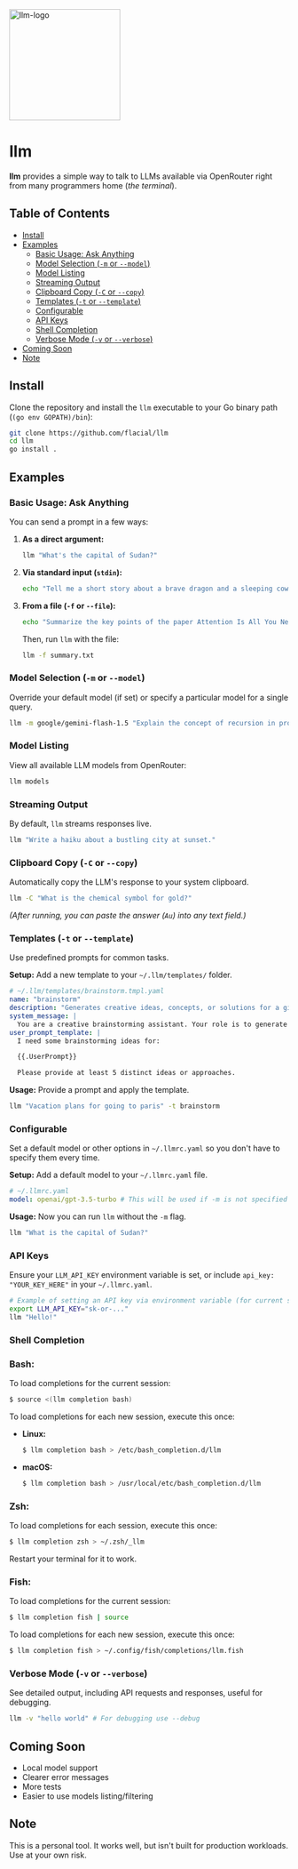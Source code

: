 <img src="https://github.com/user-attachments/assets/6eaaf692-91f9-4faa-bd0a-22513089c4f3" alt="llm-logo" style="width: 200px; height: 200px;">

# llm

**llm** provides a simple way to talk to LLMs available via OpenRouter right from many programmers home (_the terminal_).

## Table of Contents

- [Install](#install)
- [Examples](#examples)
  - [Basic Usage: Ask Anything](#basic-usage-ask-anything)
  - [Model Selection (`-m` or `--model`)](#model-selection--m-or---model)
  - [Model Listing](#model-listing)
  - [Streaming Output](#streaming-output)
  - [Clipboard Copy (`-C` or `--copy`)](#clipboard-copy--c-or---copy)
  - [Templates (`-t` or `--template`)](#templates--t-or---template)
  - [Configurable](#configurable)
  - [API Keys](#api-keys)
  - [Shell Completion](#shell-completion)
  - [Verbose Mode (`-v` or `--verbose`)](#verbose-mode--v-or---verbose)
- [Coming Soon](#coming-soon)
- [Note](#note)

## Install

Clone the repository and install the `llm` executable to your Go binary path (`(go env GOPATH)/bin`):

```bash
git clone https://github.com/flacial/llm
cd llm
go install .
```

## Examples

### Basic Usage: Ask Anything

You can send a prompt in a few ways:

1.  **As a direct argument:**

    ```bash
    llm "What's the capital of Sudan?"
    ```

2.  **Via standard input (`stdin`):**

    ```bash
    echo "Tell me a short story about a brave dragon and a sleeping cow." | llm
    ```

3.  **From a file (`-f` or `--file`):**

    ```bash
    echo "Summarize the key points of the paper Attention Is All You Need." > summary.txt
    ```

    Then, run `llm` with the file:

    ```bash
    llm -f summary.txt
    ```

### Model Selection (`-m` or `--model`)

Override your default model (if set) or specify a particular model for a single query.

```bash
llm -m google/gemini-flash-1.5 "Explain the concept of recursion in programming as if I'm a grug programmer."
```

### Model Listing

View all available LLM models from OpenRouter:

```bash
llm models
```

### Streaming Output

By default, `llm` streams responses live.

```bash
llm "Write a haiku about a bustling city at sunset."
```

### Clipboard Copy (`-C` or `--copy`)

Automatically copy the LLM's response to your system clipboard.

```bash
llm -C "What is the chemical symbol for gold?"
```

_(After running, you can paste the answer (`Au`) into any text field.)_

### Templates (`-t` or `--template`)

Use predefined prompts for common tasks.

**Setup:** Add a new template to your `~/.llm/templates/` folder.

```yaml
# ~/.llm/templates/brainstorm.tmpl.yaml
name: "brainstorm"
description: "Generates creative ideas, concepts, or solutions for a given topic."
system_message: |
  You are a creative brainstorming assistant. Your role is to generate a diverse range of ideas, concepts, or solutions based on the user's input. Think broadly, explore different angles, and provide innovative suggestions. Encourage out-of-the-box thinking.
user_prompt_template: |
  I need some brainstorming ideas for:

  {{.UserPrompt}}

  Please provide at least 5 distinct ideas or approaches.
```

**Usage:** Provide a prompt and apply the template.

```bash
llm "Vacation plans for going to paris" -t brainstorm
```

### Configurable

Set a default model or other options in `~/.llmrc.yaml` so you don't have to specify them every time.

**Setup:** Add a default model to your `~/.llmrc.yaml` file.

```yaml
# ~/.llmrc.yaml
model: openai/gpt-3.5-turbo # This will be used if -m is not specified
```

**Usage:** Now you can run `llm` without the `-m` flag.

```bash
llm "What is the capital of Sudan?"
```

### API Keys

Ensure your `LLM_API_KEY` environment variable is set, or include `api_key: "YOUR_KEY_HERE"` in your `~/.llmrc.yaml`.

```bash
# Example of setting an API key via environment variable (for current session)
export LLM_API_KEY="sk-or-..."
llm "Hello!"
```

### Shell Completion

### Bash:

To load completions for the current session:

```bash
$ source <(llm completion bash)
```

To load completions for each new session, execute this once:

- **Linux:**
  ```bash
  $ llm completion bash > /etc/bash_completion.d/llm
  ```
- **macOS:**
  ```bash
  $ llm completion bash > /usr/local/etc/bash_completion.d/llm
  ```

### Zsh:

To load completions for each session, execute this once:

```bash
$ llm completion zsh > ~/.zsh/_llm
```

Restart your terminal for it to work.

### Fish:

To load completions for the current session:

```bash
$ llm completion fish | source
```

To load completions for each new session, execute this once:

```bash
$ llm completion fish > ~/.config/fish/completions/llm.fish
```

### Verbose Mode (`-v` or `--verbose`)

See detailed output, including API requests and responses, useful for debugging.

```bash
llm -v "hello world" # For debugging use --debug
```

## Coming Soon

- Local model support
- Clearer error messages
- More tests
- Easier to use models listing/filtering

## Note

This is a personal tool. It works well, but isn't built for production workloads. Use at your own risk.
